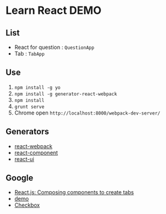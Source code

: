 # Learn React DEMO

## List

 - React for question : `QuestionApp`
 - Tab : `TabApp`

## Use
 1. `npm install -g yo `
 2. `npm install -g generator-react-webpack`
 3. `npm install`
 4. `grunt serve`
 5. Chrome open `http://localhost:8000/webpack-dev-server/`

## Generators

 - [react-webpack](https://github.com/newtriks/generator-react-webpack)
 - [react-component](https://github.com/react-component)
 - [react-ui](https://github.com/Lobos/react-ui)
## Google

 - [React.js: Composing components to create tabs](http://stackoverflow.com/questions/20872632/react-js-composing-components-to-create-tabs)
  - [demo](http://jsfiddle.net/NV/5YRG9/)
 - [Checkbox](https://github.com/yiminghe/learning-react/blob/master/tutorial/zh-cn/practice/checkbox.md)
